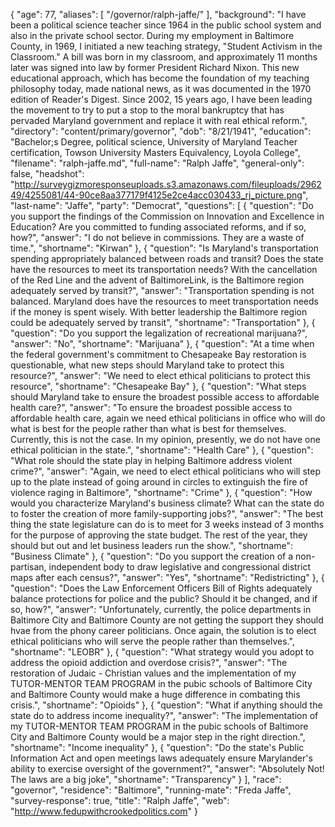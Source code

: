 {
  "age": 77,
  "aliases": [
    "/governor/ralph-jaffe/"
  ],
  "background": "I have been a political science teacher since 1964 in the public school system and also in the private school sector. During my employment in Baltimore County, in 1969, I initiated a new teaching strategy, \"Student Activism in the Classroom.\" A bill was born in my classroom, and approximately 11 months later was signed into law by former President Richard Nixon. This new educational approach, which has become the foundation of my teaching philosophy today, made national news, as it was documented in the 1970 edition of Reader's Digest.  Since 2002, 15 years ago, I have been leading the movement to try to put a stop to the moral bankruptcy that has pervaded Maryland government and replace it with real ethical reform.",
  "directory": "content/primary/governor",
  "dob": "8/21/1941",
  "education": "Bachelor;s Degree, political science, University of Maryland Teacher certification, Towson University Masters Equivalency, Loyola College",
  "filename": "ralph-jaffe.md",
  "full-name": "Ralph Jaffe",
  "general-only": false,
  "headshot": "http://surveygizmoresponseuploads.s3.amazonaws.com/fileuploads/296249/4255081/44-90ce8aa377179f4125e2ce4acc030433_rj_picture.png",
  "last-name": "Jaffe",
  "party": "Democrat",
  "questions": [
    {
      "question": "Do you support the findings of the Commission on Innovation and Excellence in Education? Are you committed to funding associated reforms, and if so, how?",
      "answer": "I do not believe in commissions. They are a waste of time.",
      "shortname": "Kirwan"
    },
    {
      "question": "Is Maryland's transportation spending appropriately balanced between roads and transit? Does the state have the resources to meet its transportation needs? With the cancellation of the Red Line and the advent of BaltimoreLink, is the Baltimore region adequately served by transit?",
      "answer": "Transportation spending is not balanced. Maryland does have the resources to meet transportation needs if the money is spent wisely. With better leadership the Baltimore region could be adequately served by transit",
      "shortname": "Transportation"
    },
    {
      "question": "Do you support the legalization of recreational marijuana?",
      "answer": "No",
      "shortname": "Marijuana"
    },
    {
      "question": "At a time when the federal government's commitment to Chesapeake Bay restoration is questionable, what new steps should Maryland take to protect this resource?",
      "answer": "We need to elect ethical politicians to protect this resource",
      "shortname": "Chesapeake Bay"
    },
    {
      "question": "What steps should Maryland take to ensure the broadest possible access to affordable health care?",
      "answer": "To ensure the broadest possible access to affordable health care, again we need ethical politicians in office who will do what is best for the people rather than what is best for themselves. Currently, this is not the case. In my opinion, presently, we do not have one ethical politician in the state.",
      "shortname": "Health Care"
    },
    {
      "question": "What role should the state play in helping Baltimore address violent crime?",
      "answer": "Again, we need to elect ethical politicians who will step up to the plate instead of going around in circles to extinguish the fire of violence raging in Baltimore",
      "shortname": "Crime"
    },
    {
      "question": "How would you characterize Maryland's business climate? What can the state do to foster the creation of more family-supporting jobs?",
      "answer": "The best thing the state legislature can do is to meet for 3 weeks instead of 3 months for the purpose of approving the state budget.  The rest of the year, they should but out and let business leaders run the show.",
      "shortname": "Business Climate"
    },
    {
      "question": "Do you support the creation of a non-partisan, independent body to draw legislative and congressional district maps after each census?",
      "answer": "Yes",
      "shortname": "Redistricting"
    },
    {
      "question": "Does the Law Enforcement Officers Bill of Rights adequately balance protections for police and the public? Should it be changed, and if so, how?",
      "answer": "Unfortunately, currently, the police departments in Baltimore City and Baltimore County are not getting the support they should hvae from the phony career politicians. Once again, the solution is to elect ethical politicians who will serve the people rather than themselves.",
      "shortname": "LEOBR"
    },
    {
      "question": "What strategy would you adopt to address the opioid addiction and overdose crisis?",
      "answer": "The restoration of Judaic - Christian values and the implementation of my TUTOR-MENTOR TEAM PROGRAM in the pubic schools of Baltimore City and Baltimore County would make a huge difference in combating this crisis.",
      "shortname": "Opioids"
    },
    {
      "question": "What if anything should the state do to address income inequality?",
      "answer": "The implementation of my TUTOR-MENTOR TEAM PROGRAM in the pubic schools of Baltimore City and Baltimore County would be a major step in the right direction.",
      "shortname": "Income inequality"
    },
    {
      "question": "Do the state's Public Information Act and open meetings laws adequately ensure Marylander's ability to exercise oversight of the government?",
      "answer": "Absolutely Not! The laws are a big joke",
      "shortname": "Transparency"
    }
  ],
  "race": "governor",
  "residence": "Baltimore",
  "running-mate": "Freda Jaffe",
  "survey-response": true,
  "title": "Ralph Jaffe",
  "web": "http://www.fedupwithcrookedpolitics.com"
}
